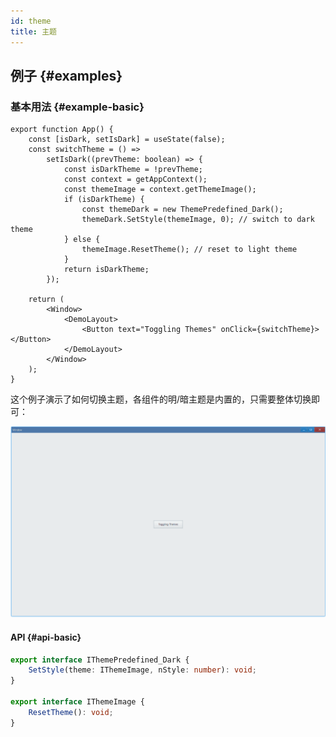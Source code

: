 ```yaml
---
id: theme
title: 主题
---
```


<!-- ## 简介 {#introduction}

TODO：以后添加对主题的整体介绍。 -->

## 例子 {#examples}

### 基本用法 {#example-basic}

```tsx
export function App() {
    const [isDark, setIsDark] = useState(false);
    const switchTheme = () =>
        setIsDark((prevTheme: boolean) => {
            const isDarkTheme = !prevTheme;
            const context = getAppContext();
            const themeImage = context.getThemeImage();
            if (isDarkTheme) {
                const themeDark = new ThemePredefined_Dark();
                themeDark.SetStyle(themeImage, 0); // switch to dark theme
            } else {
                themeImage.ResetTheme(); // reset to light theme
            }
            return isDarkTheme;
        });

    return (
        <Window>
            <DemoLayout>
                <Button text="Toggling Themes" onClick={switchTheme}></Button>
            </DemoLayout>
        </Window>
    );
}
```

这个例子演示了如何切换主题，各组件的明/暗主题是内置的，只需要整体切换即可：

![toggle theme](./assets/toggle-theme.gif)

<!-- TODO: 完善类型定义 -->

#### API {#api-basic}

```ts
export interface IThemePredefined_Dark {
    SetStyle(theme: IThemeImage, nStyle: number): void;
}

export interface IThemeImage {
    ResetTheme(): void;
}
```
